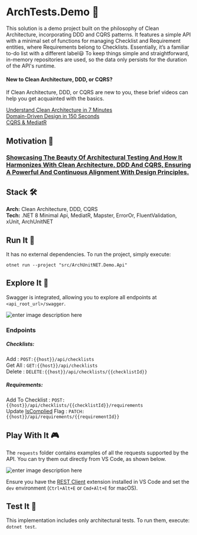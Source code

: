 
# ArchTests.Demo 🧱
This solution is a demo project built on the philosophy of Clean Architecture, incorporating DDD and CQRS patterns. It features a simple API with a minimal set of functions for managing Checklist and Requirement entities, where Requirements belong to Checklists. Essentially, it’s a familiar to-do list with a different label😃 To keep things simple and  straightforward, in-memory repositories are used, so the data only persists for the duration of the API's runtime.

#### New to Clean Architecture, DDD, or CQRS?

If Clean Architecture, DDD, or CQRS are new to you, these brief videos can help you get acquainted with the basics.

[Understand Clean Architecture in 7 Minutes](https://www.youtube.com/watch?v=1OLSE6tX71Y) <br/>
[Domain-Driven Design in 150 Seconds](https://www.youtube.com/watch?v=8Z5IAkWcnIw) <br/>
[CQRS & MediatR](https://www.youtube.com/watch?v=MwMVvLBSJa8&t=3s) <br/>

## Motivation 🎯

### <u>**Showcasing The Beauty Of Architectural Testing And How It Harmonizes With Clean Architecture, DDD And CQRS, Ensuring A Powerful And Continuous Alignment With Design Principles.**</u>

## Stack 🛠️

**Arch:** Clean Architecture, DDD, CQRS <br/>
**Tech:** .NET 8 Minimal Api, MediatR, Mapster, ErrorOr, FluentValidation, xUnit, ArchUnitNET


## Run It 🏃
It has no external dependencies. To run the project, simply execute:

`otnet run --project "src/ArchUnitNET.Demo.Api"`

## Explore It 🔎

Swagger is integrated, allowing you to explore all endpoints at `<api_root_url>/swagger`.

![enter image description here](https://i.postimg.cc/CM88d4t3/swagger-demo.png)

### Endpoints

##### Checklists:
Add : `POST:{{host}}/api/checklists`<br/>
Get All : `GET:{{host}}/api/checklists`<br/>
Delete : `DELETE:{{host}}/api/checklists/{{checklistId}}`<br/>
##### Requirements:
Add To Checklist : `POST:{{host}}/api/checklists/{{checklistId}}/requirements`<br/>
Update <u>IsComplied</u> Flag : `PATCH:{{host}}/api/requirements/{{requirementId}}`<br/>

## Play With It 🎮
The `requests` folder contains examples of all the requests supported by the API. You can try them out directly from VS Code, as shown below.

![enter image description here](https://i.postimg.cc/5NDVXDvd/2024-08-29-17-11-19.gif)

Ensure you have the [REST Client](https://marketplace.visualstudio.com/items?itemName=humao.rest-client) extension installed in VS Code and set the `dev` environment (`Ctrl+Alt+E`  or `Cmd+Alt+E` for macOS).

## Test It 🧪

This implementation includes only architectural tests. To run them, execute: `dotnet test`.
